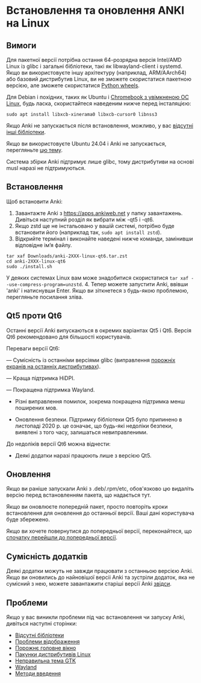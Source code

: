 # Встановлення та оновлення ANKI на Linux

<!-- toc -->

## Вимоги

Для пакетної версії потрібна остання 64-розрядна версія Intel/AMD Linux із glibc і загальні бібліотеки, такі як libwayland-client і systemd. Якщо ви використовуєте іншу архітектуру (наприклад, ARM/AArch64) або базовий дистрибутив Linux, ви не зможете скористатися пакетною версією, але зможете скористатися [Python wheels](https://betas.ankiweb.net/#via-pypipip).

Для Debian і похідних, таких як Ubuntu і [Chromebook з увімкненою ОС Linux](https://support.google.com/chromebook/answer/9145439?), будь ласка, скористайтеся наведеним нижче перед інсталяцією:

```shell
sudo apt install libxcb-xinerama0 libxcb-cursor0 libnss3
```

Якщо Anki не запускається після встановлення, можливо, у вас [відсутні інші бібліотеки](./missing-libraries.md).

Якщо ви використовуєте Ubuntu 24.04 і Anki не запускається, перегляньте [цю тему](https://forums.ankiweb.net/t/issues-running-on-ubuntu-24-04/40974).

Система збірки Anki підтримує лише glibc, тому дистрибутиви на основі musl наразі не підтримуються.

## Встановлення

Щоб встановити Anki:

1. Завантажте Anki з <https://apps.ankiweb.net> у папку завантажень. Дивіться наступний розділ як вибрати між -qt5 і -qt6.
2. Якщо zstd ще не інстальовано у вашій системі, потрібно буде встановити його (наприклад так, `sudo apt install zstd`).
3. Відкрийте термінал і виконайте наведені нижче команди, замінивши відповідне ім’я файлу.

```shell
tar xaf Downloads/anki-2XXX-linux-qt6.tar.zst
cd anki-2XXX-linux-qt6
sudo ./install.sh
```

У деяких системах Linux вам може знадобитися скористатися `tar xaf --use-compress-program=unzstd`.
4. Тепер можете запустити Anki, ввівши 'anki' і натиснувши Enter. Якщо ви зіткнетеся з будь-якою проблемою, перегляньте посилання зліва.

## Qt5 проти Qt6

Останні версії Anki випускаються в окремих варіантах Qt5 і Qt6. Версія Qt6 рекомендовано для більшості користувачів.

Переваги версії Qt6:

— Сумісність із останніми версіями glibc (виправлення [порожніх екранів на останніх дистрибутивах](./blank-window.md)).

— Краща підтримка HiDPI.

— Покращена підтримка Wayland.

- Різні виправлення помилок, зокрема покращена підтримка менш поширених мов.

- Оновлення безпеки. Підтримку бібліотеки Qt5 було припинено в листопаді 2020 р.
  це означає, що будь-які недоліки безпеки, виявлені з того часу, залишаться невиправленими.

До недоліків версії Qt6 можна віднести:

- Деякі додатки наразі працюють лише з версією Qt5.

## Оновлення

Якщо ви раніше запускали Anki з .deb/.rpm/etc, обов'язково цю видаліть версію перед встановленням пакета,
що надається тут.

Якщо ви оновлюєте попередній пакет, просто повторіть
кроки встановлення для оновлення до останньої версії. Ваші дані користувача
буде збережено.

Якщо ви хочете повернутися до попередньої версії, переконайтеся, що
[спочатку перейшли до попередньої версії](http://changes.ankiweb.net).

## Сумісність додатків

Деякі додатки можуть не завжди працювати з останньою версією Anki. Якщо ви оновились
до найновішої версіі Anki та зустріли додаток, яка не сумісний з нею,
можете завантажити старіші версії Anki [звідси](https://github.com/ankitects/anki/releases).

## Проблеми

Якщо у вас виникли проблеми під час встановлення чи запуску Anki, дивіться
наступні сторінки:

- [Відсутні бібліотеки](missing-libraries.md)
- [Проблеми відображення](display-issues.md)
- [Порожнє головне вікно](blank-window.md)
- [Пакунки дистрибутивів Linux](distro-packages.md)
- [Неправильна тема GTK](gtk-theme.md)
- [Wayland](wayland.md)
- [Методи введення](input-methods.md)
